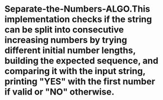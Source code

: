 # Separate-the-Numbers-ALGO.This implementation checks if the string can be split into consecutive increasing numbers by trying different initial number lengths, building the expected sequence, and comparing it with the input string, printing "YES" with the first number if valid or "NO" otherwise.

